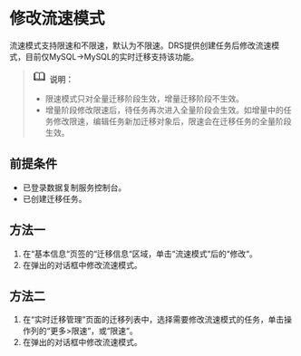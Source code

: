 # 修改流速模式<a name="drs_03_0046"></a>

流速模式支持限速和不限速，默认为不限速。DRS提供创建任务后修改流速模式，目前仅MySQL-\>MySQL的实时迁移支持该功能。

>![](public_sys-resources/icon-note.gif) **说明：** 
>-   限速模式只对全量迁移阶段生效，增量迁移阶段不生效。
>-   增量阶段修改限速后，待任务再次进入全量阶段会生效。如增量中的任务修改限速，编辑任务新加迁移对象后，限速会在迁移任务的全量阶段生效。

## 前提条件<a name="section16256919193311"></a>

-   已登录数据复制服务控制台。
-   已创建迁移任务。

## 方法一<a name="section17994422111511"></a>

1.  在“基本信息“页签的“迁移信息“区域，单击“流速模式“后的“修改“。
2.  在弹出的对话框中修改流速模式。

## 方法二<a name="section11157941161517"></a>

1.  在“实时迁移管理”页面的迁移列表中，选择需要修改流速模式的任务，单击操作列的“更多\>限速“，或“限速“。
2.  在弹出的对话框中修改流速模式。

